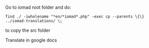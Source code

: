 


Go to iomad root folder and do:

```
find ./ -iwholename "*en/*iomad*.php" -exec cp --parents \{\} ../iomad-translations/ \;
```

to copy the src folder


Translate in google docs